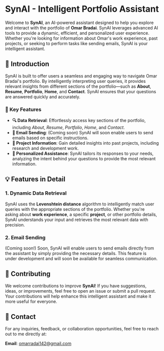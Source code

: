 # SynAI - Intelligent Portfolio Assistant

Welcome to **SynAI**, an AI-powered assistant designed to help you explore and interact with the portfolio of **Omar Bradai**. SynAI leverages advanced AI tools to provide a dynamic, efficient, and personalized user experience. Whether you're looking for information about Omar's work experience, past projects, or seeking to perform tasks like sending emails, SynAI is your intelligent assistant.

## 🚀 Introduction

SynAI is built to offer users a seamless and engaging way to navigate Omar Bradai's portfolio. By intelligently interpreting user queries, it provides relevant insights from different sections of the portfolio—such as **About**, **Resume**, **Portfolio**, **Home**, and **Contact**. SynAI ensures that your questions are answered quickly and accurately.

### 🌟 Key Features

- **🔍 Data Retrieval**: Effortlessly access key sections of the portfolio, including *About*, *Resume*, *Portfolio*, *Home*, and *Contact*.
- **📧 Email Sending**: (Coming soon) SynAI will soon enable users to send emails based on specific instructions.
- **💼 Project Information**: Gain detailed insights into past projects, including research and development work.
- **🤖 Personalized Assistance**: SynAI tailors its responses to your needs, analyzing the intent behind your questions to provide the most relevant information.

## 💡 Features in Detail

### 1. **Dynamic Data Retrieval**
   SynAI uses the **Levenshtein distance** algorithm to intelligently match user queries with the appropriate sections of the portfolio. Whether you're asking about **work experience**, a specific **project**, or other portfolio details, SynAI understands your input and retrieves the most relevant data with precision.

### 2. **Email Sending**
   (Coming soon!) Soon, SynAI will enable users to send emails directly from the assistant by simply providing the necessary details. This feature is under development and will soon be available for seamless communication.

## 🤝 Contributing

We welcome contributions to improve **SynAI**! If you have suggestions, ideas, or improvements, feel free to open an issue or submit a pull request. Your contributions will help enhance this intelligent assistant and make it more useful for everyone.

## 📧 Contact

For any inquiries, feedback, or collaboration opportunities, feel free to reach out to me directly at:

**Email**: [omarradai142@gmail.com](mailto:omarbradai142@gmail.com)

